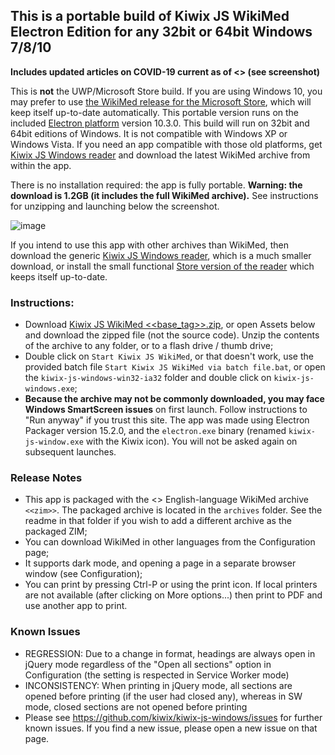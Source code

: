 ## This is a portable build of Kiwix JS WikiMed Electron Edition for any 32bit or 64bit Windows 7/8/10

**Includes updated articles on COVID-19 current as of <<date>> (see screenshot)**

This is **not** the UWP/Microsoft Store build. If you are using Windows 10, you may prefer to use [the WikiMed release for the Microsoft Store](https://kiwix.github.io/kiwix-js-windows/wikimed-uwp.html), which will keep itself up-to-date automatically. This portable version runs on the included [Electron platform](https://www.electronjs.org/) version 10.3.0. This build will run on 32bit and 64bit editions of Windows. It is not compatible with Windows XP or Windows Vista. If you need an app compatible with those old platforms, get [Kiwix JS Windows reader](https://kiwix.github.io/kiwix-js-windows/kiwix-js-nwjs.html) and download the latest WikiMed archive from within the app.

There is no installation required: the app is fully portable. **Warning: the download is 1.2GB (it includes the full WikiMed archive).** See instructions for unzipping and launching below the screenshot.

![image](https://user-images.githubusercontent.com/4304337/98874889-03e35080-2473-11eb-9a0c-60a5ab3a2645.png)

If you intend to use this app with other archives than WikiMed, then download the generic [Kiwix JS Windows reader](https://kiwix.github.io/kiwix-js-windows/kiwix-js-nwjs.html), which is a much smaller download, or install the small functional [Store version of the reader](https://kiwix.github.io/kiwix-js-windows/kiwix-js-uwp.html) which keeps itself up-to-date.

### Instructions:

* Download [Kiwix JS WikiMed <<base_tag>>.zip](https://github.com/kiwix/kiwix-js-windows/releases/download/v<<base_tag>>-WikiMed/Kiwix.JS.WikiMed.<<base_tag>>.zip), or open Assets below and download the zipped file (not the source code). Unzip the contents of the archive to any folder, or to a flash drive / thumb drive;
* Double click on `Start Kiwix JS WikiMed`, or that doesn't work, use the provided batch file `Start Kiwix JS WikiMed via batch file.bat`, or open the `kiwix-js-windows-win32-ia32` folder and double click on `kiwix-js-windows.exe`;
* **Because the archive may not be commonly downloaded, you may face Windows SmartScreen issues** on first launch. Follow instructions to "Run anyway" if you trust this site. The app was made using Electron Packager version 15.2.0, and the `electron.exe` binary (renamed `kiwix-js-window.exe` with the Kiwix icon). You will not be asked again on subsequent launches.

### Release Notes

* This app is packaged with the <<date>> English-language WikiMed archive `<<zim>>`. The packaged archive is located in the `archives` folder. See the readme in that folder if you wish to add a different archive as the packaged ZIM;
* You can download WikiMed in other languages from the Configuration page;
* It supports dark mode, and opening a page in a separate browser window (see Configuration);
* You can print by pressing Ctrl-P or using the print icon. If local printers are not available (after clicking on More options...) then print to PDF and use another app to print.

### Known Issues

* REGRESSION: Due to a change in format, headings are always open in jQuery mode regardless of the "Open all sections" option in Configuration (the setting is respected in Service Worker mode)
* INCONSISTENCY: When printing in jQuery mode, all sections are opened before printing (if the user had closed any), whereas in SW mode, closed sections are not opened before printing
* Please see https://github.com/kiwix/kiwix-js-windows/issues for further known issues. If you find a new issue, please open a new issue on that page.
